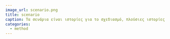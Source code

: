 ```yaml
---
image_url: scenario.png
title: scenario
caption: Τα σενάρια είναι ιστορίες για το σχεδιασμό, πλούσιες ιστορίες αλληλεπίδρασης. Είναι ίσως η απλούστερη αναπαράσταση, αλλά μία από τις πιο ευέλικτες και ισχυρές.
categories:
  - method
---
```

